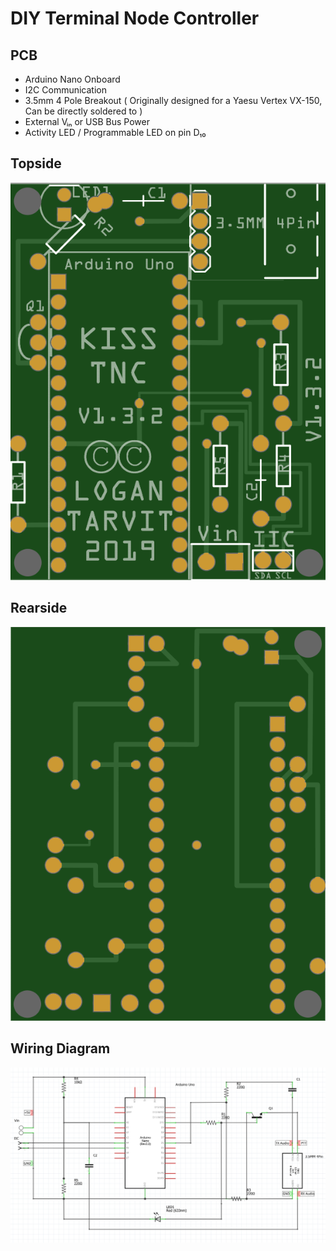 # DIY Terminal Node Controller

## PCB

* Arduino Nano Onboard
* I2C Communication
* 3.5mm 4 Pole Breakout ( Originally designed for a Yaesu Vertex VX-150, Can be directly soldered to )
* External Vᵢₙ or USB Bus Power
* Activity LED / Programmable LED on pin D₁₀

## Topside
![V1.3.2 Render](https://raw.githubusercontent.com/AxiomYT/Electronic-Design/TNC/1.3.2%20Render.PNG)

## Rearside
![V1.3.2 Render2](https://raw.githubusercontent.com/AxiomYT/Electronic-Design/TNC/1.3.2%20Render2.PNG)

## Wiring Diagram
![Wiring Diagram](https://raw.githubusercontent.com/AxiomYT/Electronic-Design/TNC/Wiring%20Diagram.PNG)
